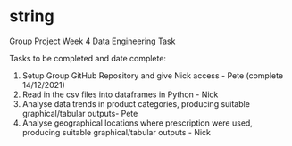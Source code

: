 # string
Group Project Week 4 Data Engineering Task

Tasks to be completed and date complete: 

1. Setup Group GitHub Repository and give Nick access - Pete (complete 14/12/2021) 
2. Read in the csv files into dataframes in Python - Nick
3. Analyse data trends in product categories, producing suitable graphical/tabular outputs- Pete
4. Analyse geographical locations where prescription were used, producing suitable graphical/tabular outputs - Nick
